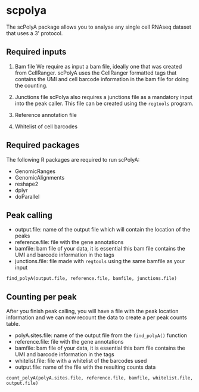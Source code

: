 # scpolya

The scPolyA package allows you to analyse any single cell RNAseq dataset that uses a 3' protocol. 

## Required inputs 

1. Bam file 
We require as input a bam file, ideally one that was created from CellRanger. scPolyA uses the CellRanger formatted tags that contains the UMI and cell barcode information in the bam file for doing the counting. 

2. Junctions file 
scPolya also requires a junctions file as a mandatory input into the peak caller. This file can be created using the `regtools` program. 

3. Reference annotation file 

4. Whitelist of cell barcodes 

## Required packages 

The following R packages are required to run scPolyA: 
* GenomicRanges
* GenomicAlignments 
* reshape2 
* dplyr 
* doParallel 


## Peak calling 

* output.file: name of the output file which will contain the location of the peaks 
* reference.file: file with the gene annotations 
* bamfile: bam file of your data, it is essential this bam file contains the UMI and barcode information in the tags 
* junctions.file: file made with `regtools` using the same bamfile as your input 

```{r}
find_polyA(output.file, reference.file, bamfile, junctions.file) 

```

## Counting per peak 

After you finish peak calling, you will have a file with the peak location information and we can now recount the data to create a per peak counts table. 

* polyA.sites.file: name of the output file from the `find_polyA()` function
* reference.file: file with the gene annotations 
* bamfile: bam file of your data, it is essential this bam file contains the UMI and barcode information in the tags 
* whitelist.file: file with a whitelist of the barcodes used 
* output.file: name of the file with the resulting counts data 

```{r} 
count_polyA(polyA.sites.file, reference.file, bamfile, whitelist.file, output.file) 
```


